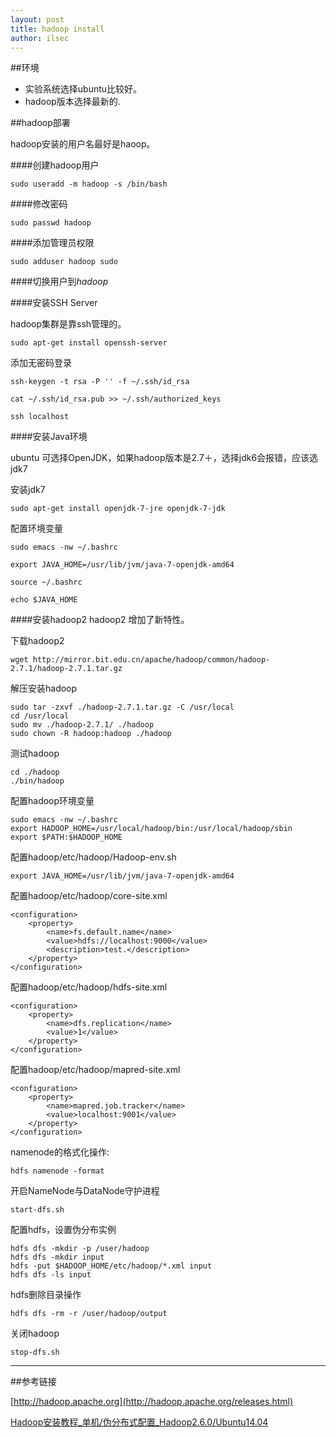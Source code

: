 ```yaml
---
layout: post
title: hadoop install
author: ilsec
---
```


##环境

* 实验系统选择ubuntu比较好。
* hadoop版本选择最新的.

##hadoop部署

hadoop安装的用户名最好是haoop。

####创建hadoop用户

	sudo useradd -m hadoop -s /bin/bash

####修改密码

	sudo passwd hadoop

####添加管理员权限

	sudo adduser hadoop sudo

####切换用户到*hadoop*

####安装SSH Server

hadoop集群是靠ssh管理的。

	sudo apt-get install openssh-server
	
添加无密码登录

	ssh-keygen -t rsa -P '' -f ~/.ssh/id_rsa
	
	cat ~/.ssh/id_rsa.pub >> ~/.ssh/authorized_keys
	
	ssh localhost

####安装Java环境

ubuntu 可选择OpenJDK，如果hadoop版本是2.7＋，选择jdk6会报错，应该选jdk7

安装jdk7

	sudo apt-get install openjdk-7-jre openjdk-7-jdk

配置环境变量

	sudo emacs -nw ~/.bashrc
	
	export JAVA_HOME=/usr/lib/jvm/java-7-openjdk-amd64
	
	source ~/.bashrc
	
	echo $JAVA_HOME

####安装hadoop2
hadoop2 增加了新特性。

下载hadoop2

	wget http://mirror.bit.edu.cn/apache/hadoop/common/hadoop-2.7.1/hadoop-2.7.1.tar.gz 
	
解压安装hadoop

	sudo tar -zxvf ./hadoop-2.7.1.tar.gz -C /usr/local
	cd /usr/local
	sudo mv ./hadoop-2.7.1/ ./hadoop
	sudo chown -R hadoop:hadoop ./hadoop
	
测试hadoop

	cd ./hadoop
	./bin/hadoop
	
配置hadoop环境变量

	sudo emacs -nw ~/.bashrc
	export HADOOP_HOME=/usr/local/hadoop/bin:/usr/local/hadoop/sbin
	export $PATH:$HADOOP_HOME
	
配置hadoop/etc/hadoop/Hadoop-env.sh

	export JAVA_HOME=/usr/lib/jvm/java-7-openjdk-amd64

配置hadoop/etc/hadoop/core-site.xml

	<configuration>
    	<property>
        	<name>fs.default.name</name>
        	<value>hdfs://localhost:9000</value>
        	<description>test.</description>
    	</property>
	</configuration>
	
配置hadoop/etc/hadoop/hdfs-site.xml

	<configuration>
    	<property>
        	<name>dfs.replication</name>
        	<value>1</value>
    	</property>
    </configuration>
    
配置hadoop/etc/hadoop/mapred-site.xml

	<configuration>
    	<property>
        	<name>mapred.job.tracker</name>
        	<value>localhost:9001</value>
    	</property>
    </configuration>
    
namenode的格式化操作:

	hdfs namenode -format
	
开启NameNode与DataNode守护进程

	start-dfs.sh
	
配置hdfs，设置伪分布实例

	hdfs dfs -mkdir -p /user/hadoop
	hdfs dfs -mkdir input
	hdfs -put $HADOOP_HOME/etc/hadoop/*.xml input
	hdfs dfs -ls input
	
hdfs删除目录操作

	hdfs dfs -rm -r /user/hadoop/output
	
关闭hadoop

	stop-dfs.sh


---
##参考链接

[http://hadoop.apache.org](http://hadoop.apache.org/releases.html)

[Hadoop安装教程_单机/伪分布式配置_Hadoop2.6.0/Ubuntu14.04](http://www.powerxing.com/install-hadoop/)